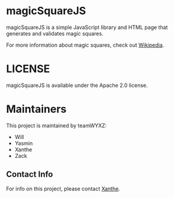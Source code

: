 # magicSquareJS

magicSquareJS is a simple JavaScript library and HTML page that generates and validates magic squares.

For more information about magic squares, check out [Wikipedia](https://en.wikipedia.org/wiki/Magic_square).

# LICENSE

magicSquareJS is available under the Apache 2.0 license.

# Maintainers

This project is maintained by teamWYXZ:
- Will
- Yasmin
- Xanthe
- Zack
## Contact Info

For info on this project, please contact [Xanthe](mailto:xanthe@example.com).
